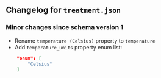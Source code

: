 ## Changelog for ``treatment.json``

### Minor changes since schema version 1

* Rename `temperature (Celsius)` property to `temperature`
* Add `temperature_units` property enum list:
```json
    "enum": [
        "Celsius"
    ]
```

